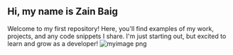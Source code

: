 ## Hi, my name is Zain Baig

Welcome to my first repository! Here, you'll find examples of my work, projects, and any code snippets I share. I'm just starting out, but excited to learn and grow as a developer!
![myimage png](https://github.com/user-attachments/assets/03b1ebdf-2438-44a5-b18f-830709414489)
